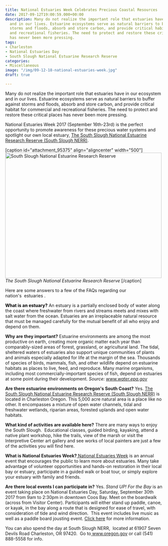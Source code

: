 ```yaml
---
title: National Estuaries Week Celebrates Precious Coastal Resources
date: 2017-09-12T19:00:59.000+00:00
description: Many do not realize the important role that estuaries have in our ecosystem
  and in our lives. Estuarine ecosystems serve as natural barriers to buffer against
  storms and floods, absorb and store carbon, and provide critical habitat for commercial
  and recreational fisheries. The need to protect and restore these critical places
  has never been more pressing.
tags:
- Charleston
- National Estuaries Day
- South Slough National Estuarine Research Reserve
categories:
- Miscellaneous
image: "/img/09-12-18-national-estuaries-week.jpg"
draft: true

---
```

Many do not realize the important role that estuaries have in our ecosystem and in our lives. Estuarine ecosystems serve as natural barriers to buffer against storms and floods, absorb and store carbon, and provide critical habitat for commercial and recreational fisheries. The need to protect and restore these critical places has never been more pressing.

National Estuaries Week 2017 (September 16th-23rd) is the perfect opportunity to promote awareness for these precious water systems and spotlight our own local estuary, <a href="http://nerrs.noaa.gov/Reserve.aspx?ResID=SOS" target="_blank" rel="noopener noreferrer">The South Slough National Estuarine Research Reserve (South Slough NERR)</a>.

[caption id="attachment_95375" align="aligncenter" width="500"]<img class="wp-image-95375 size-full" src="http://oregonsadventurecoast.com/wp-content/uploads/2017/09/Dredge-Spoil-Islands-at-South-Slough1.jpg" alt="South Slough National Estuarine Research Reserve " width="500" height="401" /> <em>The South Slough National Estuarine Research Reserve </em>[/caption]

Here are some answers to a few of the FAQs regarding our nation's  estuaries .

<strong><span style="color: #000000;">What is an estuary?</span></strong> An estuary is a partially enclosed body of water along the coast where freshwater from rivers and streams meets and mixes with salt water from the ocean. Estuaries are an irreplaceable natural resource that must be managed carefully for the mutual benefit of all who enjoy and depend on them.

<strong>Why are they important?</strong> Estuarine environments are among the most productive on earth, creating more organic matter each year than comparably-sized areas of forest, grassland, or agricultural land. The tidal, sheltered waters of estuaries also support unique communities of plants and animals especially adapted for life at the margin of the sea. Thousands of species of birds, mammals, fish, and other wildlife depend on estuarine habitats as places to live, feed, and reproduce. Many marine organisms, including most commercially-important species of fish, depend on estuaries at some point during their development. <em>Source: <a href="http://water.epa.gov/type/oceb/nep/about.cfm" target="_blank" rel="noopener noreferrer">www.water.epa.gov</a></em>

<strong>Are there estuarine environments on Oregon's South Coast?</strong> Yes. <a href="http://nerrs.noaa.gov/Reserve.aspx?ResID=SOS" target="_blank" rel="noopener noreferrer">The South Slough National Estuarine Research Reserve (South Slough NERR)</a> is located in Charleston Oregon. This 5,000 acre natural area is a place like no other. It encompasses a mixture of open water channels, tidal and freshwater wetlands, riparian areas, forested uplands and open water habitats.

<strong>What kind of activities are available here?</strong> There are many ways to enjoy the South Slough.  Educational classes, guided birding, kayaking, attend a native plant workshop, hike the trails, view of the marsh or visit the Interpretive Center art gallery and see works of local painters are just a few of the activities you will find here.

<strong>What is National Estuaries Week?</strong><a href="https://www.estuaries.org/national-estuaries-week"> National Estuaries Week</a> is an annual event that encourages the public to learn more about estuaries. Many take advantage of volunteer opportunities and hands-on restoration in their local bay or estuary, participate in a guided walk or boat tour, or simply explore your estuary with family and friends.

<strong>Are there local events I can participate in?</strong> Yes. <em>Stand UP! For the Bay</em> is an event taking place on National Estuaries Day, Saturday, September 30th 2017 from 9am to 2:30pm in downtown Coos Bay. Meet on the boardwalk (across from Visitor Center). Participants will either stand up paddle, canoe, or kayak, in the bay along a route that is designed for ease of travel, with consideration of tide and wind direction.  This event includes live music as well as a paddle board jousting event. <a href="http://www.oregonsadventurecoast.com/listings/stand-up-for-the-bay/">Click here</a> for more information.

You can also spend the day at South Slough NERR,  located at 61907 Seven Devils Road Charleston, OR 97420.  Go to<a href="http://www.oregon.gov/dsl/SSNERR/Pages/index.aspx" target="_blank" rel="noopener noreferrer"> www.oregon.gov</a> or call (541) 888-5558 for info.